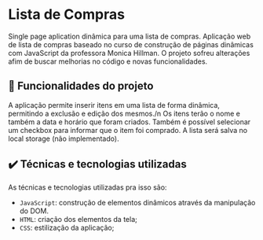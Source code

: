 # Lista de Compras

Single page aplication dinâmica para uma lista de compras.
Aplicação web de lista de compras baseado no curso de construção de páginas dinâmicas com JavaScript da professora Monica Hillman.
O projeto sofreu alterações afim de buscar melhorias no código e novas funcionalidades.

## 🔨 Funcionalidades do projeto

A aplicação permite inserir itens em uma lista de forma dinâmica, permitindo a exclusão e edição dos mesmos./n
Os itens terão o nome e também a data e horário que foram criados.
Também é possível selecionar um checkbox para informar que o item foi comprado.
A lista será salva no local storage (não implementado).

## ✔️ Técnicas e tecnologias utilizadas

As técnicas e tecnologias utilizadas pra isso são:

- `JavaScript`: construção de elementos dinâmicos através da manipulação do DOM.
- `HTML`: criação dos elementos da tela;
- `CSS`: estilização da aplicação;
